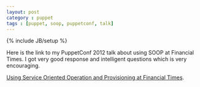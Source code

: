```yaml
---
layout: post
category : puppet
tags : [puppet, soop, puppetconf, talk]
---
```

{% include JB/setup %}

Here is the link to my PuppetConf 2012 talk about using SOOP at Financial Times.  I got very good response
and intelligent questions which is very encouraging. 

[Using Service Oriented Operation and Provisioning at Financial Times](http://www.slideshare.net/emekamosanya/using-service-oriented-operation-and-provisioning-at-financial-times).

